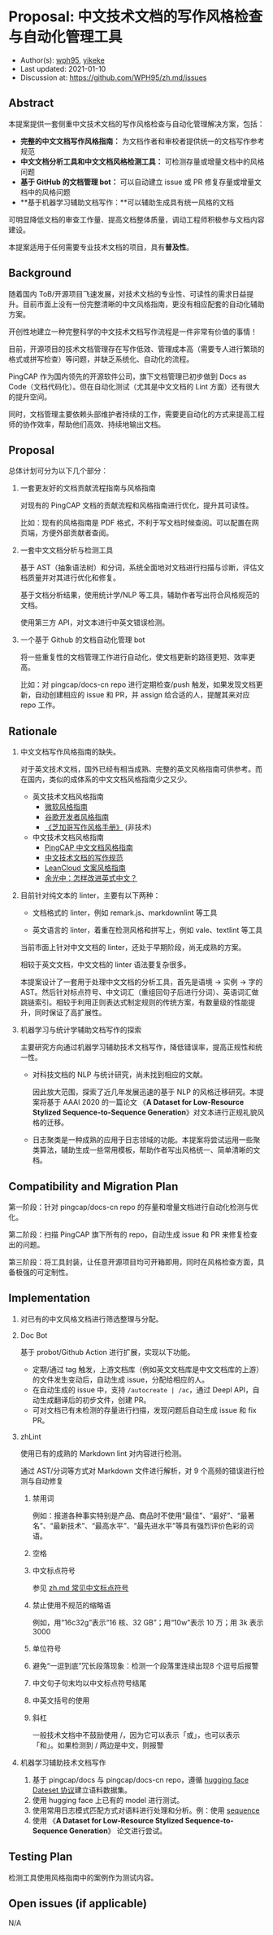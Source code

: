 # Proposal: 中文技术文档的写作风格检查与自动化管理工具

- Author(s):    [wph95](https://github.com/WPH95), [yikeke](https://github.com/yikeke)
- Last updated:  2021-01-10
- Discussion at: https://github.com/WPH95/zh.md/issues

## Abstract

本提案提供一套侧重中文技术文档的写作风格检查与自动化管理解决方案，包括：

- **完整的中文文档写作风格指南：** 为文档作者和审校者提供统一的文档写作参考规范
- **中文文档分析工具和中文文档风格检测工具：** 可检测存量或增量文档中的风格问题
- **基于 GitHub 的文档管理 bot：** 可以自动建立 issue 或 PR 修复存量或增量文档中的风格问题
- **基于机器学习辅助文档写作：**可以辅助生成具有统一风格的文档

可明显降低文档的审查工作量、提高文档整体质量，调动工程师积极参与文档内容建设。

本提案适用于任何需要专业技术文档的项目，具有**普及性**。

## Background

随着国内 ToB/开源项目飞速发展，对技术文档的专业性、可读性的需求日益提升。目前市面上没有一份完整清晰的中文风格指南，更没有相应配套的自动化辅助方案。

开创性地建立一种完整科学的中文技术文档写作流程是一件非常有价值的事情！

目前，开源项目的技术文档管理存在写作低效、管理成本高（需要专人进行繁琐的格式或拼写检查）等问题，并缺乏系统化、自动化的流程。

PingCAP 作为国内领先的开源软件公司，旗下文档管理已初步做到 Docs as Code（文档代码化）。但在自动化测试（尤其是中文文档的 Lint 方面）还有很大的提升空间。

同时，文档管理主要依赖头部维护者持续的工作，需要更自动化的方式来提高工程师的协作效率，帮助他们高效、持续地输出文档。

## Proposal

总体计划可分为以下几个部分：

1. 一套更友好的文档贡献流程指南与风格指南

   对现有的 PingCAP 文档的贡献流程和风格指南进行优化，提升其可读性。

   比如：现有的风格指南是 PDF 格式，不利于写文档时候查阅。可以配置在网页端，方便外部贡献者查阅。

2. 一套中文文档分析与检测工具

   基于 AST（抽象语法树）和分词，系统全面地对文档进行扫描与诊断，评估文档质量并对其进行优化和修复。

   基于文档分析结果，使用统计学/NLP 等工具，辅助作者写出符合风格规范的文档。

   使用第三方 API，对文本进行中英文错误检测。

3. 一个基于 Github 的文档自动化管理 bot

   将一些重复性的文档管理工作进行自动化，使文档更新的路径更短、效率更高。

   比如：对 pingcap/docs-cn repo 进行定期检查/push 触发，如果发现文档更新，自动创建相应的 issue 和 PR，并 assign 给合适的人，提醒其来对应 repo 工作。

## Rationale

1. 中文文档写作风格指南的缺失。

   对于英文技术文档，国外已经有相当成熟、完整的英文风格指南可供参考。而在国内，类似的成体系的中文文档风格指南少之又少。

   - 英文技术文档风格指南
     - [微软风格指南](https://docs.microsoft.com/en-us/style-guide/welcome/)
     - [谷歌开发者风格指南](https://developers.google.com/style/)
     - [《芝加哥写作风格手册》](https://www.chicagomanualofstyle.org/) (非技术)
   - 中文技术文档风格指南
     - [PingCAP 中文文档风格指南](https://github.com/pingcap/docs-cn/blob/master/resources/pingcap-style-guide-zh.pdf)
     - [中文技术文档的写作规范](https://github.com/ruanyf/document-style-guide) 
     - [LeanCloud 文案风格指南](https://open.leancloud.cn/copywriting-style-guide/)
     - [余光中：怎样改进英式中文？](https://open.leancloud.cn/improve-chinese/)

2. 目前针对纯文本的 linter，主要有以下两种：

   - 文档格式的 linter，例如 remark.js、markdownlint 等工具

   - 英文语言的 linter，着重在检测风格和拼写上，例如 vale、textlint 等工具

   当前市面上针对中文文档的 linter，还处于早期阶段，尚无成熟的方案。

   相较于英文文档，中文文档的 linter 语法要复杂很多。

   本提案设计了一套用于处理中文文档的分析工具，首先是语境 -> 实例 -> 字的 AST。然后针对标点符号、中文词汇（重组回句子后进行分词）、英语词汇做跳链索引。相较于利用正则表达式制定规则的传统方案，有数量级的性能提升，同时保证了高扩展性。

3. 机器学习与统计学辅助文档写作的探索

   主要研究方向通过机器学习辅助技术文档写作，降低错误率，提高正规性和统一性。

   - 对科技文档的 NLP 与统计研究，尚未找到相应的文献。

     因此放大范围，探索了近几年发展迅速的基于 NLP 的风格迁移研究。本提案将基于 AAAI 2020 的一篇论文 《**A Dataset for Low-Resource Stylized Sequence-to-Sequence Generation**》对文本进行正规礼貌风格的迁移。

   - 日志聚类是一种成熟的应用于日志领域的功能。本提案将尝试运用一些聚类算法，辅助生成一些常用模板，帮助作者写出风格统一、简单清晰的文档。

## Compatibility and Migration Plan

第一阶段：针对 pingcap/docs-cn repo 的存量和增量文档进行自动化检测与优化。

第二阶段：扫描 PingCAP 旗下所有的 repo，自动生成 issue 和 PR 来修复检查出的问题。

第三阶段：将工具封装，让任意开源项目均可开箱即用，同时在风格检查方面，具备极强的可定制性。

## Implementation

1. 对已有的中文风格文档进行筛选整理与分配。

2. Doc Bot

   基于 probot/Github Action 进行扩展，实现以下功能。

   - 定期/通过 tag 触发，上游文档库（例如英文文档库是中文文档库的上游）的文件发生变动后，自动生成 issue，分配给相应的人。
   - 在自动生成的 issue 中，支持 `/autocreate | /ac`，通过 Deepl API，自动生成翻译后的初步文件，创建 PR。
   - 可对文档已有未检测的存量进行扫描，发现问题后自动生成 issue 和 fix PR。

3. zhLint

   使用已有的成熟的 Markdown lint 对内容进行检测。

   通过 AST/分词等方式对 Markdown 文件进行解析，对 9 个高频的错误进行检测与自动修复

   1. 禁用词

      例如：报道各种事实特别是产品、商品时不使用“最佳”、“最好”、“最著名”、“最新技术”、“最高水平”、“最先进水平”等具有强烈评价色彩的词语。

   2. 空格

   3. 中文标点符号

      参见 [zh.md 常见中文标点符号](http://zh.md/%E6%A0%87%E7%82%B9%E7%AC%A6%E5%8F%B7/%E5%B8%B8%E7%94%A8%E4%B8%AD%E6%96%87%E6%A0%87%E7%82%B9%E7%AC%A6%E5%8F%B7.html)

   4. 禁止使用不规范的缩略语

      例如，用“16c32g”表示“16 核、32 GB”；用“10w”表示 10 万；用 3k 表示 3000

   5. 单位符号

   6. 避免“一逗到底”冗长段落现象：检测一个段落里连续出现8 个逗号后报警

   7. 中文句子句末均以中文标点符号结尾

   8. 中英文括号的使用

   9. 斜杠

      一般技术文档中不鼓励使用 /，因为它可以表示「或」，也可以表示「和」。如果检测到 / 两边是中文，则报警

4. 机器学习辅助技术文档写作

   1. 基于 pingcap/docs 与 pingcap/docs-cn repo，遵循 [hugging face Dateset 协议](https://huggingface.co/datasets)建立语料数据集。
   2. 使用 hugging face 上已有的 model 进行测试。
   3. 使用常用日志模式匹配方式对语料进行处理和分析。例：使用 [sequence](https://github.com/zentures/sequence)
   4. 使用 《**A Dataset for Low-Resource Stylized Sequence-to-Sequence Generation**》 论文进行尝试。

## Testing Plan

检测工具使用风格指南中的案例作为测试内容。

## Open issues (if applicable)

N/A
